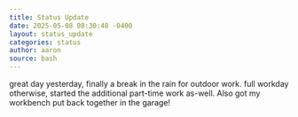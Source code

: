 ```yaml
---
title: Status Update
date: 2025-05-08 08:30:48 -0400
layout: status_update
categories: status
author: aaron
source: bash
---
```

great day yesterday, finally a break in the rain for outdoor work. full workday otherwise, started the additional part-time work as-well. Also got my workbench put back together in the garage!
